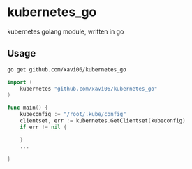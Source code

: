 # kubernetes_go
kubernetes golang module, written in go

## Usage

```bash
go get github.com/xavi06/kubernetes_go
```

```go
import (
    kubernetes "github.com/xavi06/kubernetes_go"
)

func main() {
    kubeconfig := "/root/.kube/config"
    clientset, err := kubernetes.GetClientset(kubeconfig)
    if err != nil {

    }
    ...

}
```
